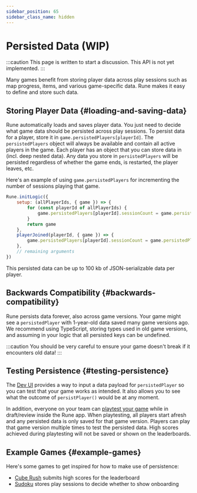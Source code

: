 ```yaml
---
sidebar_position: 65
sidebar_class_name: hidden
---
```


# Persisted Data (WIP)

:::caution
This page is written to start a discussion. This API is not yet implemented.
:::

Many games benefit from storing player data across play sessions such as map progress, items, and various game-specific data. Rune makes it easy to define and store such data.   

## Storing Player Data {#loading-and-saving-data}

Rune automatically loads and saves player data. You just need to decide what game data should be persisted across play sessions. To persist data for a player, store it in `game.persistedPlayers[playerId]`. The `persistedPlayers` object will always be available and contain all active players in the game. Each player has an object that you can store data in (incl. deep nested data). Any data you store in `persistedPlayers` will be persisted regardless of whether the game ends, is restarted, the player leaves, etc.

Here's an example of using `game.persistedPlayers` for incrementing the number of sessions playing that game.

```js
Rune.initLogic({
    setup: (allPlayerIds, { game }) => {
        for (const playerId of allPlayerIds) {
            game.persistedPlayers[playerId].sessionCount = game.persistedPlayers[playerId].sessionCount || 0
        }
        return game
    },
    playerJoined(playerId, { game }) => {
        game.persistedPlayers[playerId].sessionCount = game.persistedPlayers[playerId].sessionCount || 0
    },
    // remaining arguments
})
```

This persisted data can be up to 100 kb of JSON-serializable data per player.

## Backwards Compatibility {#backwards-compatibility}

Rune persists data forever, also across game versions. Your game might see a `persistedPlayer` with 1-year-old data saved many game versions ago. We recommend using TypeScript, storing types used in old game versions, and assuming in your logic that all persisted keys can be undefined.

:::caution
You should be very careful to ensure your game doesn't break if it encounters old data!
:::
 

## Testing Persistence {#testing-persistence}

The [Dev UI](../publishing/simulating-multiplayer.md) provides a way to input a data payload for `persistedPlayer` so you can test that your game works as intended. It also allows you to see what the outcome of `persistPlayer()` would be at any moment. 

In addition, everyone on your team can [playtest your game](../publishing/collaboration.md) while in draft/review inside the Rune app. When playtesting, all players start afresh and any persisted data is only saved for that game version. Players can play that game version multiple times to test the persisted data. High scores achieved during playtesting will not be saved or shown on the leaderboards.

## Example Games {#example-games}

Here's some games to get inspired for how to make use of persistence:

- [Cube Rush](https://github.com/rune/rune-multiplayer-web-games/tree/staging/examples/cube-rush) submits high scores for the leaderboard
- [Sudoku](https://github.com/rune/rune-multiplayer-web-games/tree/staging/examples/sudoku) stores play sessions to decide whether to show onboarding
